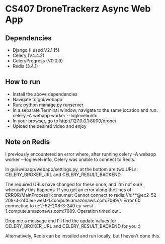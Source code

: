 # CS407 DroneTrackerz Async Web App

## Dependencies

 - Django (I used V2.1.15)
 - Celery (V4.4.2)
 - CeleryProgress (V0.0.9)
 - Redis (3.4.1)

## How to run

 - Install the above dependencies
 - Navigate to gui/webapp
 - Run: python manage.py runserver
 - In a separate Terminal window, navigate to the same location and run: celery -A webapp worker --loglevel=info
 - In your browser, go to http://127.0.0.1:8000/drone/
 - Upload the desired video and enjoy

 ## Note on Redis

I previously encountered an error where, after running celery -A webapp worker --loglevel=info, Celery was unable to connect to Redis.

In gui/webapp/webapp/settings.py, at the bottom are two URLs: CELERY_BROKER_URL and CELERY_RESULT_BACKEND.

The required URLs have changed for these once, and I'm not sure when/why this happens. If you get an error along the lines of: ERROR/MainProcess] consumer: Cannot connect to redis://h:**@ec2-52-208-3-240.eu-west-1.compute.amazonaws.com:7089//: Error 60 connecting to ec2-52-208-3-240.eu-west-1.compute.amazonaws.com:7089. Operation timed out..

Drop me a message and I'll find the update values for CELERY_BROKER_URL and CELERY_RESULT_BACKEND for you :)

Alternatively, Redis can be installed and run locally, but I haven't done this.
